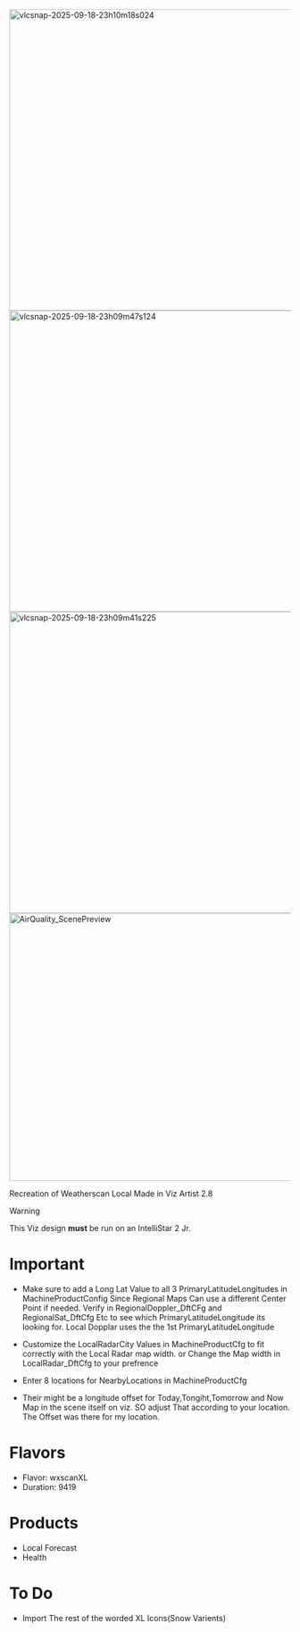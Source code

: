 <img width="720" height="540" alt="vlcsnap-2025-09-18-23h10m18s024" src="https://github.com/user-attachments/assets/8db3171a-d9f0-4f15-97a1-f6574006a7de" />
<img width="720" height="540" alt="vlcsnap-2025-09-18-23h09m47s124" src="https://github.com/user-attachments/assets/bd91e8d8-630b-4c81-818f-70eb30acf5d6" />
<img width="720" height="540" alt="vlcsnap-2025-09-18-23h09m41s225" src="https://github.com/user-attachments/assets/dc73b773-9e8d-4847-b599-8a11e7c7c994" />
<img width="720" height="480" alt="AirQuality_ScenePreview" src="https://github.com/user-attachments/assets/6add74bc-54a0-49ad-85f9-bbdcf0a856d5" />


Recreation of Weatherscan Local Made in Viz Artist 2.8


>[!WARNING]
> This Viz design **must** be run on an IntelliStar 2 Jr.


# Important

- Make sure to add a Long Lat Value to all 3 PrimaryLatitudeLongitudes in MachineProductConfig Since Regional Maps Can use a different Center Point if needed. Verify in RegionalDoppler_DftCFg and RegionalSat_DftCfg Etc to see which PrimaryLatitudeLongitude its looking for. Local Dopplar uses the the 1st PrimaryLatitudeLongitude

- Customize the LocalRadarCity Values in MachineProductCfg to fit correctly with the Local Radar map width. or Change the Map width in LocalRadar_DftCfg to your prefrence

- Enter 8 locations for NearbyLocations in MachineProductCfg

- Their might be a longitude offset for Today,Tongiht,Tomorrow and Now Map in the scene itself on viz. SO adjust That according to your location. The Offset was there for my location. 

# Flavors

- Flavor: wxscanXL
- Duration: 9419

  
# Products

- Local Forecast
- Health

# To Do

- Import The rest of the worded XL Icons(Snow Varients)



